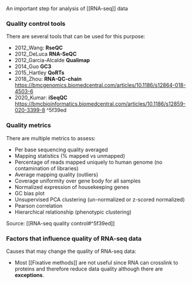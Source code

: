 An important step for analysis of [[RNA-seq]] data

### Quality control tools
There are several tools that can be used for this purpose:
- 2012_Wang: **RseQC**
- 2012_DeLuca **RNA-SeQC**
- 2012_Garcia-Alcalde **Qualimap**
- 2014_Guo **GC3**
- 2015_Hartley **QoRTs**
- 2018_Zhou: **RNA-QC-chain** https://bmcgenomics.biomedcentral.com/articles/10.1186/s12864-018-4503-6
- 2020_Kumar: **iSeqQC** https://bmcbioinformatics.biomedcentral.com/articles/10.1186/s12859-020-3399-8 ^5f39ed

### Quality metrics
There are multiple metrics to assess:
- Per base sequencing quality averaged
- Mapping statistics (% mapped vs unmapped)
- Percentage of reads mapped uniquely to human genome (no contamination of libraries)
- Average mapping quality (outliers)
- Coverage uniformity over gene body for all samples
- Normalized expression of housekeeping genes
- GC bias plot
- Unsupervised PCA clustering (un-normalized or z-scored normalized)
- Pearson correlation 
- Hierarchical relationship (phenotypic clustering) 

Source: [[RNA-seq quality control#^5f39ed]]

### Factors that influence quality of RNA-seq data
Causes that may change the quality of RNA-seq data:
- Most [[Fixative methods]] are not useful since RNA can crosslink to proteins and therefore reduce data quality although there are **exceptions**.